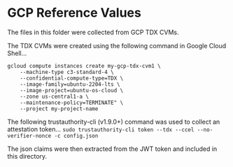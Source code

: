 # GCP Reference Values
The files in this folder were collected from GCP TDX CVMs.

The TDX CVMs were created using the following command in Google Cloud Shell...
```
gcloud compute instances create my-gcp-tdx-cvm1 \
    --machine-type c3-standard-4 \
    --confidential-compute-type=TDX \
    --image-family=ubuntu-2204-lts \
    --image-project=ubuntu-os-cloud \
    --zone us-central1-a \
    --maintenance-policy=TERMINATE" \
    --project my-project-name
```

The following trustauthority-cli (v1.9.0+) command was used to collect an attestation token...
`sudo trustauthority-cli token --tdx --ccel --no-verifier-nonce -c config.json`

The json claims were then extracted from the JWT token and included in this directory.